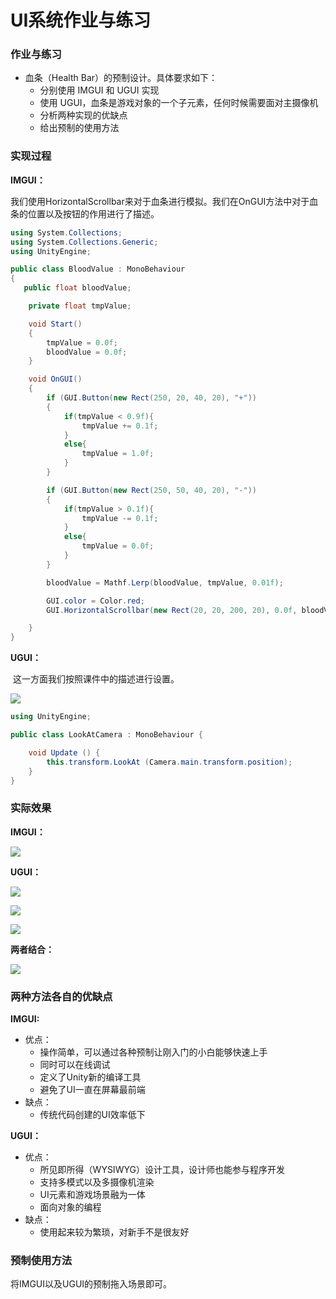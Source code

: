 # UI系统作业与练习

###  作业与练习

- 血条（Health Bar）的预制设计。具体要求如下：
    - 分别使用 IMGUI 和 UGUI 实现
    - 使用 UGUI，血条是游戏对象的一个子元素，任何时候需要面对主摄像机
    - 分析两种实现的优缺点
    - 给出预制的使用方法

### 实现过程

**IMGUI：**

​	我们使用HorizontalScrollbar来对于血条进行模拟。我们在OnGUI方法中对于血条的位置以及按钮的作用进行了描述。

```c#
using System.Collections;
using System.Collections.Generic;
using UnityEngine;

public class BloodValue : MonoBehaviour
{
   public float bloodValue;

    private float tmpValue;

    void Start()
    {
        tmpValue = 0.0f;
        bloodValue = 0.0f;
    }

    void OnGUI()
    {    
        if (GUI.Button(new Rect(250, 20, 40, 20), "+"))
        {
            if(tmpValue < 0.9f){
                tmpValue += 0.1f;
            }
            else{
                tmpValue = 1.0f;
            }
        }

        if (GUI.Button(new Rect(250, 50, 40, 20), "-"))
        {
            if(tmpValue > 0.1f){
                tmpValue -= 0.1f;
            }
            else{
                tmpValue = 0.0f;
            }
        }

        bloodValue = Mathf.Lerp(bloodValue, tmpValue, 0.01f);

        GUI.color = Color.red;
        GUI.HorizontalScrollbar(new Rect(20, 20, 200, 20), 0.0f, bloodValue,0.0f, 1.0f, GUI.skin.GetStyle("HorizontalScrollbar"));

    }
}

```

**UGUI：**

​	这一方面我们按照课件中的描述进行设置。

![](./pic/kejian.png)

```c#
using UnityEngine;

public class LookAtCamera : MonoBehaviour {

	void Update () {
		this.transform.LookAt (Camera.main.transform.position);
	}
}
```

### 实际效果

**IMGUI：**

![](./pic/bloodvalue.gif)

**UGUI：**

![](./pic/slider1.png)

![](./pic/slider2.png)

![](./pic/slider.gif)

**两者结合：**

![](./pic/play.gif)

### 两种方法各自的优缺点

**IMGUI:**

- 优点：
    - 操作简单，可以通过各种预制让刚入门的小白能够快速上手
    - 同时可以在线调试
    - 定义了Unity新的编译工具
    - 避免了UI一直在屏幕最前端
- 缺点：
    - 传统代码创建的UI效率低下

**UGUI：**

- 优点：
    - 所见即所得（WYSIWYG）设计工具，设计师也能参与程序开发
    - 支持多模式以及多摄像机渲染
    - UI元素和游戏场景融为一体
    - 面向对象的编程
- 缺点：
    - 使用起来较为繁琐，对新手不是很友好

### 预制使用方法

将IMGUI以及UGUI的预制拖入场景即可。